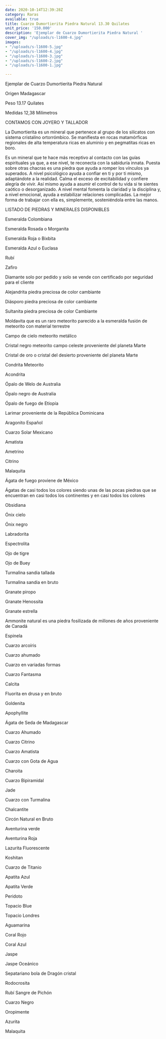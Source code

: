 ```yaml
---
date: 2020-10-14T12:39:28Z
category: Raras
available: true
title: Cuarzo Dumortierita Piedra Natural 13.30 Quilates
unit_price: '150.000'
description: 'Ejemplar de Cuarzo Dumortierita Piedra Natural '
cover_img: "/uploads/s-l1600-4.jpg"
images:
- "/uploads/s-l1600-5.jpg"
- "/uploads/s-l1600-4.jpg"
- "/uploads/s-l1600-3.jpg"
- "/uploads/s-l1600-2.jpg"
- "/uploads/s-l1600-1.jpg"

---
```

Ejemplar de Cuarzo Dumortierita Piedra Natural

Origen Madagascar

Peso 13.17 Quilates

Medidas 12,38 Milímetros

CONTAMOS CON JOYERO Y TALLADOR

La Dumortierita es un mineral que pertenece al grupo de los silicatos con sistema cristalino ortorrómbico. Se manifiesta en rocas matamórficas regionales de alta temperatura ricas en aluminio y en pegmatitas ricas en boro.

Es un mineral que te hace más receptivo al contacto con las guías espirituales ya que, a ese nivel, te reconecta con la sabiduría innata. Puesta sobre otras chacras es una piedra que ayuda a romper los vínculos ya superados. A nivel psicológico ayuda a confiar en ti y por ti mismo, adaptándote a la realidad. Calma el exceso de excitabilidad y confiere alegría de vivir. Así mismo ayuda a asumir el control de tu vida si te sientes caótico o desorganizado. A nivel mental fomenta la claridad y la disciplina y, a nivel emocional, ayuda a estabilizar relaciones complicadas. La mejor forma de trabajar con ella es, simplemente, sosteniéndola entre las manos.

LISTADO DE PIEDRAS Y MINERALES DISPONIBLES

Esmeralda Colombiana

Esmeralda Rosada o Morganita

Esmeralda Roja o Bixbita

Esmeralda Azul o Euclasa

Rubí

Zafiro

Diamante solo por pedido y solo se vende con certificado por seguridad para el cliente

Alejandrita piedra preciosa de color cambiante

Diásporo piedra preciosa de color cambiante

Sultanita piedra preciosa de color Cambiante

Moldavita que es un raro meteorito parecido a la esmeralda fusión de meteorito con material terrestre

Campo de cielo meteorito metálico

Cristal negro meteorito campo celeste proveniente del planeta Marte

Cristal de oro o cristal del desierto proveniente del planeta Marte

Condrita Meteorito

Acondrita

Ópalo de Welo de Australia

Ópalo negro de Australia

Ópalo de fuego de Etiopía

Larimar proveniente de la República Dominicana

Aragonito Español

Cuarzo Solar Mexicano

Amatista

Ametrino

Citrino

Malaquita

Ágata de fuego proviene de México

Ágatas de casi todos los colores siendo unas de las pocas piedras que se encuentran en casi todos los continentes y en casi todos los colores

Obsidiana

Ónix cielo

Ónix negro

Labradorita

Espectrolita

Ojo de tigre

Ojo de Buey

Turmalina sandia tallada

Turmalina sandia en bruto

Granate piropo

Granate Henossita

Granate estrella

Ammonite natural es una piedra fosilizada de millones de años proveniente de Canadá

Espinela

Cuarzo arcoíris

Cuarzo ahumado

Cuarzo en variadas formas

Cuarzo Fantasma

Calcita

Fluorita en drusa y en bruto

Goldenita

Apophyllite

Ágata de Seda de Madagascar

Cuarzo Ahumado

Cuarzo Citrino

Cuarzo Amatista

Cuarzo con Gota de Agua

Charoita

Cuarzo Bipiramidal

Jade

Cuarzo con Turmalina

Chalcantite

Circón Natural en Bruto

Aventurina verde

Aventurina Roja

Lazurita Fluorescente

Koshitan

Cuarzo de Titanio

Apatita Azul

Apatita Verde

Peridoto

Topacio Blue

Topacio Londres

Aguamarina

Coral Rojo

Coral Azul

Jaspe

Jaspe Oceánico

Sepatariano bola de Dragón cristal

Rodocrosita

Rubí Sangre de Pichón

Cuarzo Negro

Oropimente

Azurita

Malaquita